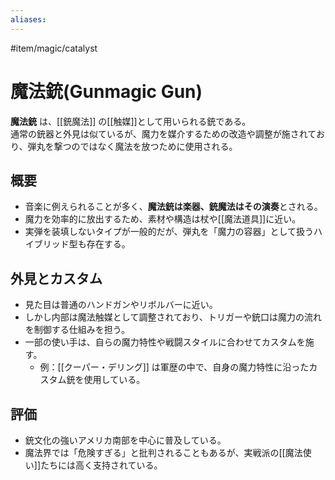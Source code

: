 ```yaml
---
aliases:
---
```

#item/magic/catalyst  
# 魔法銃(Gunmagic Gun)

**魔法銃** は、[[銃魔法]] の[[触媒]]として用いられる銃である。  
通常の銃器と外見は似ているが、魔力を媒介するための改造や調整が施されており、弾丸を撃つのではなく魔法を放つために使用される。

## 概要
- 音楽に例えられることが多く、**魔法銃は楽器、銃魔法はその演奏**とされる。  
- 魔力を効率的に放出するため、素材や構造は杖や[[魔法道具]]に近い。  
- 実弾を装填しないタイプが一般的だが、弾丸を「魔力の容器」として扱うハイブリッド型も存在する。

## 外見とカスタム
- 見た目は普通のハンドガンやリボルバーに近い。  
- しかし内部は魔法触媒として調整されており、トリガーや銃口は魔力の流れを制御する仕組みを担う。  
- 一部の使い手は、自らの魔力特性や戦闘スタイルに合わせてカスタムを施す。  
  - 例：[[クーパー・デリング]] は軍歴の中で、自身の魔力特性に沿ったカスタム銃を使用している。

## 評価
- 銃文化の強いアメリカ南部を中心に普及している。  
- 魔法界では「危険すぎる」と批判されることもあるが、実戦派の[[魔法使い]]たちには高く支持されている。  
